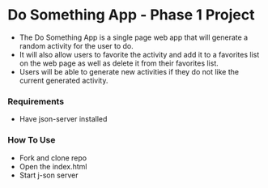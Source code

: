 # Do Something App - Phase 1 Project
* The Do Something App is a single page web app that will generate a random activity for the user to do.
* It will also allow users to favorite the activity and add it to a favorites list on the web page as well as delete it from their favorites list.
* Users will be able to generate new activities if they do not like the current generated activity.

### Requirements
* Have json-server installed


### How To Use
* Fork and clone repo
* Open the index.html
* Start j-son server